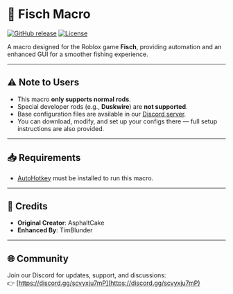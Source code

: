 # 🎣 Fisch Macro

[![GitHub release](https://img.shields.io/github/v/release/Goldydt/fisch_macro)](https://github.com/Goldydt/fisch_macro/releases/tag/Config)
[![License](https://img.shields.io/github/license/Goldydt/fisch_macro)](https://github.com/Goldydt/fisch_macro/blob/main/LICENSE)

A macro designed for the Roblox game **Fisch**, providing automation and an enhanced GUI for a smoother fishing experience.

---

## ⚠️ Note to Users
- This macro **only supports normal rods**.  
- Special developer rods (e.g., **Duskwire**) are **not supported**.  
- Base configuration files are available in our [Discord server](https://discord.gg/scvyxju7mP).  
- You can download, modify, and set up your configs there — full setup instructions are also provided.  

---

## 📥 Requirements
- [AutoHotkey](https://www.autohotkey.com/) must be installed to run this macro.  

---

## 👥 Credits
- **Original Creator**: AsphaltCake  
- **Enhanced By**: TimBlunder  

---

## 🌐 Community
Join our Discord for updates, support, and discussions:  
👉 [https://discord.gg/scvyxju7mP](https://discord.gg/scvyxju7mP)

